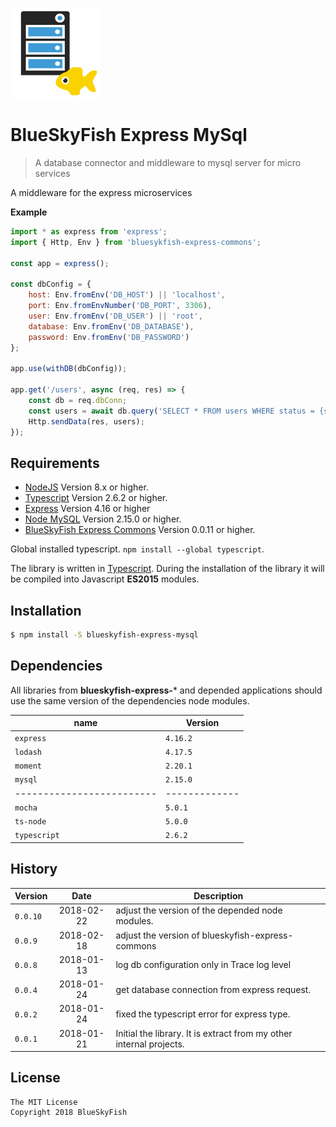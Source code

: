 
![BlueSkyFish Express MySql](logo.png)

# BlueSkyFish Express MySql

> A database connector and middleware to mysql server for micro services

A middleware for the express microservices

**Example**

```js
import * as express from 'express';
import { Http, Env } from 'bluesykfish-express-commons';

const app = express();

const dbConfig = {
    host: Env.fromEnv('DB_HOST') || 'localhost',
    port: Env.fromEnvNumber('DB_PORT', 3306),
    user: Env.fromEnv('DB_USER') || 'root',
    database: Env.fromEnv('DB_DATABASE'),
    password: Env.fromEnv('DB_PASSWORD')
};

app.use(withDB(dbConfig));

app.get('/users', async (req, res) => {
    const db = req.dbConn;
    const users = await db.query('SELECT * FROM users WHERE status = {status}', { status: 'ok'});
    Http.sendData(res, users);
});
```

## Requirements

* [NodeJS][nodejs] Version 8.x or higher.
* [Typescript][typescript] Version 2.6.2 or higher.
* [Express][express] Version 4.16 or higher
* [Node MySQL][node-mysql] Version 2.15.0 or higher.
* [BlueSkyFish Express Commons][bsf-ec] Version 0.0.11 or higher.

Global installed typescript. `npm install --global typescript`.

The library is written in [Typescript][typescript]. During the installation of the library it will be compiled into Javascript **ES2015** modules.


## Installation

```bash
$ npm install -S blueskyfish-express-mysql
```


## Dependencies

All libraries from **blueskyfish-express-*** and depended applications should use the same version of the dependencies node modules.

| name                    | Version
|-------------------------|-------------
| `express`               | `4.16.2`
| `lodash`                | `4.17.5`
| `moment`                | `2.20.1`
| `mysql`                 | `2.15.0`
|-------------------------|-------------
| `mocha`                 | `5.0.1`
| `ts-node`               | `5.0.0`
| `typescript`            | `2.6.2`


## History

| Version    | Date       | Description
|------------|:----------:|--------------------------------------------
| `0.0.10`   | 2018-02-22 | adjust the version of the depended node modules.
| `0.0.9`    | 2018-02-18 | adjust the version of blueskyfish-express-commons
| `0.0.8`    | 2018-01-13 | log db configuration only in Trace log level
| `0.0.4`    | 2018-01-24 | get database connection from express request.
| `0.0.2`    | 2018-01-24 | fixed the typescript error for express type.
| `0.0.1`    | 2018-01-21 | Initial the library. It is extract from my other internal projects.


## License

```text
The MIT License
Copyright 2018 BlueSkyFish
```


[nodejs]: https://nodejs.org/en/
[typescript]: https://www.typescriptlang.org/
[express]: https://expressjs.com/
[node-mysql]: https://github.com/mysqljs/mysql
[bsf-ec]: https://github.com/blueskyfish/blueskyfish-express-commons
